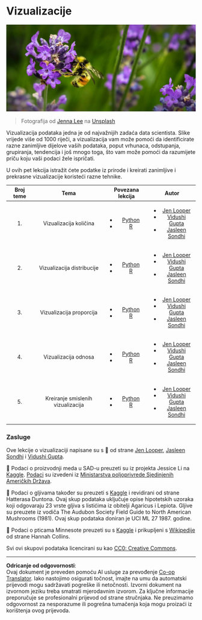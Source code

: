 <!--
CO_OP_TRANSLATOR_METADATA:
{
  "original_hash": "1441550a0d789796b2821e04f7f4cc94",
  "translation_date": "2025-08-30T18:38:47+00:00",
  "source_file": "3-Data-Visualization/README.md",
  "language_code": "hr"
}
-->
# Vizualizacije

![pčela na cvijetu lavande](../../../translated_images/bee.0aa1d91132b12e3a8994b9ca12816d05ce1642010d9b8be37f8d37365ba845cf.hr.jpg)
> Fotografija od <a href="https://unsplash.com/@jenna2980?utm_source=unsplash&utm_medium=referral&utm_content=creditCopyText">Jenna Lee</a> na <a href="https://unsplash.com/s/photos/bees-in-a-meadow?utm_source=unsplash&utm_medium=referral&utm_content=creditCopyText">Unsplash</a>

Vizualizacija podataka jedna je od najvažnijih zadaća data scientista. Slike vrijede više od 1000 riječi, a vizualizacija vam može pomoći da identificirate razne zanimljive dijelove vaših podataka, poput vrhunaca, odstupanja, grupiranja, tendencija i još mnogo toga, što vam može pomoći da razumijete priču koju vaši podaci žele ispričati.

U ovih pet lekcija istražit ćete podatke iz prirode i kreirati zanimljive i prekrasne vizualizacije koristeći razne tehnike.

| Broj teme | Tema | Povezana lekcija | Autor |
| :-----------: | :--: | :-----------: | :----: |
| 1. | Vizualizacija količina | <ul> <li> [Python](09-visualization-quantities/README.md)</li>  <li>[R](../../../3-Data-Visualization/R/09-visualization-quantities) </li> </ul>|<ul> <li> [Jen Looper](https://twitter.com/jenlooper)</li><li> [Vidushi Gupta](https://github.com/Vidushi-Gupta)</li> <li>[Jasleen Sondhi](https://github.com/jasleen101010)</li></ul> |
| 2. | Vizualizacija distribucije | <ul> <li> [Python](10-visualization-distributions/README.md)</li>  <li>[R](../../../3-Data-Visualization/R/10-visualization-distributions) </li> </ul>|<ul> <li> [Jen Looper](https://twitter.com/jenlooper)</li><li> [Vidushi Gupta](https://github.com/Vidushi-Gupta)</li> <li>[Jasleen Sondhi](https://github.com/jasleen101010)</li></ul> |
| 3. | Vizualizacija proporcija | <ul> <li> [Python](11-visualization-proportions/README.md)</li>  <li>[R](../../../3-Data-Visualization) </li> </ul>|<ul> <li> [Jen Looper](https://twitter.com/jenlooper)</li><li> [Vidushi Gupta](https://github.com/Vidushi-Gupta)</li> <li>[Jasleen Sondhi](https://github.com/jasleen101010)</li></ul> |
| 4. | Vizualizacija odnosa | <ul> <li> [Python](12-visualization-relationships/README.md)</li>  <li>[R](../../../3-Data-Visualization) </li> </ul>|<ul> <li> [Jen Looper](https://twitter.com/jenlooper)</li><li> [Vidushi Gupta](https://github.com/Vidushi-Gupta)</li> <li>[Jasleen Sondhi](https://github.com/jasleen101010)</li></ul> |
| 5. | Kreiranje smislenih vizualizacija | <ul> <li> [Python](13-meaningful-visualizations/README.md)</li>  <li>[R](../../../3-Data-Visualization) </li> </ul>|<ul> <li> [Jen Looper](https://twitter.com/jenlooper)</li><li> [Vidushi Gupta](https://github.com/Vidushi-Gupta)</li> <li>[Jasleen Sondhi](https://github.com/jasleen101010)</li></ul> |

### Zasluge

Ove lekcije o vizualizaciji napisane su s 🌸 od strane [Jen Looper](https://twitter.com/jenlooper), [Jasleen Sondhi](https://github.com/jasleen101010) i [Vidushi Gupta](https://github.com/Vidushi-Gupta).

🍯 Podaci o proizvodnji meda u SAD-u preuzeti su iz projekta Jessice Li na [Kaggle](https://www.kaggle.com/jessicali9530/honey-production). [Podaci](https://usda.library.cornell.edu/concern/publications/rn301137d) su izvedeni iz [Ministarstva poljoprivrede Sjedinjenih Američkih Država](https://www.nass.usda.gov/About_NASS/index.php).

🍄 Podaci o gljivama također su preuzeti s [Kaggle](https://www.kaggle.com/hatterasdunton/mushroom-classification-updated-dataset) i revidirani od strane Hatterasa Duntona. Ovaj skup podataka uključuje opise hipotetskih uzoraka koji odgovaraju 23 vrste gljiva s listićima iz obitelji Agaricus i Lepiota. Gljive su preuzete iz vodiča The Audubon Society Field Guide to North American Mushrooms (1981). Ovaj skup podataka doniran je UCI ML 27 1987. godine.

🦆 Podaci o pticama Minnesote preuzeti su s [Kaggle](https://www.kaggle.com/hannahcollins/minnesota-birds) i prikupljeni s [Wikipedije](https://en.wikipedia.org/wiki/List_of_birds_of_Minnesota) od strane Hannah Collins.

Svi ovi skupovi podataka licencirani su kao [CC0: Creative Commons](https://creativecommons.org/publicdomain/zero/1.0/).

---

**Odricanje od odgovornosti**:  
Ovaj dokument je preveden pomoću AI usluge za prevođenje [Co-op Translator](https://github.com/Azure/co-op-translator). Iako nastojimo osigurati točnost, imajte na umu da automatski prijevodi mogu sadržavati pogreške ili netočnosti. Izvorni dokument na izvornom jeziku treba smatrati mjerodavnim izvorom. Za ključne informacije preporučuje se profesionalni prijevod od strane stručnjaka. Ne preuzimamo odgovornost za nesporazume ili pogrešna tumačenja koja mogu proizaći iz korištenja ovog prijevoda.
